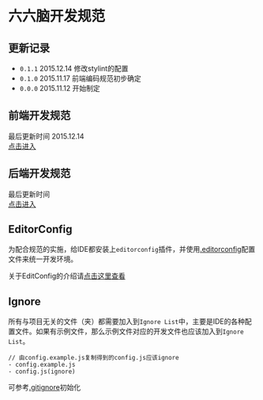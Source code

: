 # 六六脑开发规范

## 更新记录
- `0.1.1` 2015.12.14 修改stylint的配置
- `0.1.0` 2015.11.17 前端编码规范初步确定
- `0.0.0` 2015.11.12 开始制定

## 前端开发规范
最后更新时间  2015.12.14  
[点击进入](./frontend/README.md)

## 后端开发规范
最后更新时间  
[点击进入](./backend/README.md)

## EditorConfig
为配合规范的实施，给IDE都安装上`editorconfig`插件，并使用[.editorconfig](./.editorconfig)配置文件来统一开发环境。

关于EditConfig的介绍请[点击这里查看](http://editorconfig.org/)

## Ignore
所有与项目无关的文件（夹）都需要加入到`Ignore List`中，主要是IDE的各种配置文件。如果有示例文件，那么示例文件对应的开发文件也应该加入到`Ignore List`。

```
// 由config.example.js复制得到的config.js应该ignore
- config.example.js
- config.js(ignore)
```

可参考[.gitignore](./.gitignore)初始化
